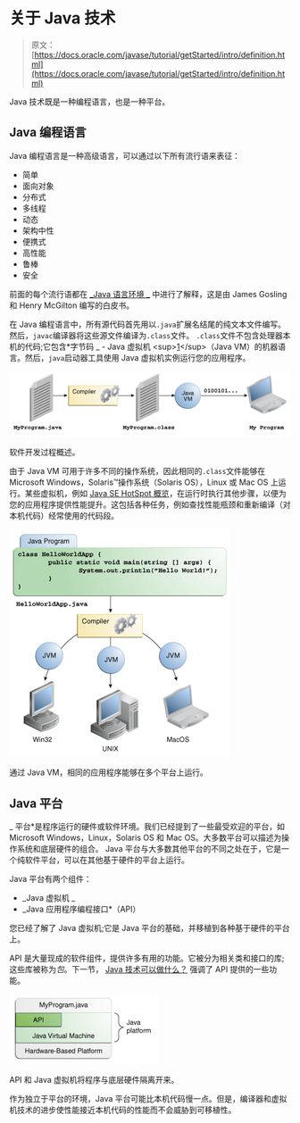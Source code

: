 # 关于 Java 技术

> 原文： [https://docs.oracle.com/javase/tutorial/getStarted/intro/definition.html](https://docs.oracle.com/javase/tutorial/getStarted/intro/definition.html)

Java 技术既是一种编程语言，也是一种平台。

## Java 编程语言

Java 编程语言是一种高级语言，可以通过以下所有流行语来表征：


*   简单
*   面向对象
*   分布式
*   多线程
*   动态
*   架构中性
*   便携式
*   高性能
*   鲁棒
*   安全


前面的每个流行语都在 [_Java 语言环境 _](http://www.oracle.com/technetwork/java/langenv-140151.html) 中进行了解释，这是由 James Gosling 和 Henry McGilton 编写的白皮书。

在 Java 编程语言中，所有源代码首先用以`.java`扩展名结尾的纯文本文件编写。然后，`javac`编译器将这些源文件编译为`.class`文件。 `.class`文件不包含处理器本机的代码;它包含*字节码 _ - Java 虚拟机 &lt;sup&gt;[1](#FOOT)&lt;/sup&gt;（Java VM）的机器语言。然后，`java`启动器工具使用 Java 虚拟机实例运行您的应用程序。

![Figure showing MyProgram.java, compiler, MyProgram.class, Java VM, and My Program running on a computer.](img/33167633b277fd83e02ef5a731e00045.jpg)

软件开发过程概述。



由于 Java VM 可用于许多不同的操作系统，因此相同的`.class`文件能够在 Microsoft Windows，Solaris™操作系统（Solaris OS），Linux 或 Mac OS 上运行。某些虚拟机，例如 [Java SE HotSpot 概览](http://www.oracle.com/technetwork/java/javase/tech/index-jsp-136373.html)，在运行时执行其他步骤，以便为您的应用程序提供性能提升。这包括各种任务，例如查找性能瓶颈和重新编译（对本机代码）经常使用的代码段。

![Figure showing source code, compiler, and Java VM's for Win32, Solaris OS/Linux, and Mac OS](img/0bdba43143fe74ca908f316eb73f0ab7.jpg)

通过 Java VM，相同的应用程序能够在多个平台上运行。



## Java 平台

_ 平台*是程序运行的硬件或软件环境。我们已经提到了一些最受欢迎的平台，如 Microsoft Windows，Linux，Solaris OS 和 Mac OS。大多数平台可以描述为操作系统和底层硬件的组合。 Java 平台与大多数其他平台的不同之处在于，它是一个纯软件平台，可以在其他基于硬件的平台上运行。

Java 平台有两个组件：

*   _Java 虚拟机 _
*   _Java 应用程序编程接口*（API）

您已经了解了 Java 虚拟机;它是 Java 平台的基础，并移植到各种基于硬件的平台上。

API 是大量现成的软件组件，提供许多有用的功能。它被分为相关类和接口的库;这些库被称为*包*。下一节， [Java 技术可以做什么？](cando.html) 强调了 API 提供的一些功能。

![Figure showing MyProgram.java, API, Java Virtual Machine, and Hardware-Based Platform](img/487483258c8ef14e800a55d6ae726828.jpg)

API 和 Java 虚拟机将程序与底层硬件隔离开来。



作为独立于平台的环境，Java 平台可能比本机代码慢一点。但是，编译器和虚拟机技术的进步使性能接近本机代码的性能而不会威胁到可移植性。
